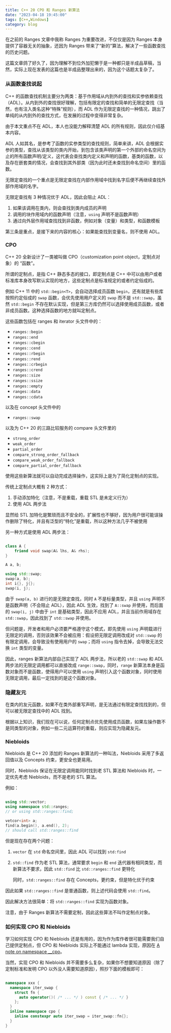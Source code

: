 ```yaml
---
title: C++ 20 CPO 和 Ranges 新算法
date: "2023-04-18 19:45:00"
tags: [C++,Windows]
category: blog
---
```

在之前的 Ranges 文章中我称 Ranges 为重要改进，不仅仅是因为 Ranges 本身提供了容器无关的抽象，还因为 Ranges 带来了“新的”算法，解决了一些函数查找的历史问题。

<!-- more -->

这篇文章鸽了好久了，因为理解不到位外加犯懒于是一种都只是半成品草稿，当然，实际上现在发表的这篇也是半成品整理出来的，因为这个话题太复杂了。

### 从函数查找说起

C++ 的函数查找机制主要分为两类：基于作用域从内到外的查找和实参依赖查找（ADL）。从内到外的查找很好理解，包括有限定的查找和简单的无限定查找（当然，也有注入类名这种“特殊”规则），而 ADL 作为无限定查找的一种情况，跳出了单纯的从内到外的查找方式，在发展的过程中变得非常复杂。

由于本文重点不在 ADL，本人也没能力解释清楚 ADL 的所有规则，因此仅介绍基本内容。

ADL 人如其名，是参考了函数的实参类型的查找规则，简单来讲，ADL 会根据实参的类型，查找从该类型的类内开始，到包含该类声明的第一个外部的命名空间为止的所有函数声明/定义，这代表会查找类内定义和声明的函数，基类的函数，以及存在嵌套类的情况，会查找到其外部类（因为此时还未查找到命名空间）里的函数。

无限定查找的一个重点是无限定查找在内部作用域中找到名字后便不再继续查找外部作用域的名字。

无限定查找有 3 种情况优于 ADL，因此会阻止 ADL：

1. 如果该调用在类内，则会查找到类内成员的声明
2. 调用的块作用域内的函数声明（注意，`using` 声明不是函数声明）
3. 通过向外层作用域查找找到非函数，例如对象（变量）和类型，和函数模板

第三条是重点，是接下来的内容的核心：如果能查找到变量名，则不使用 ADL。

### CPO

C++ 20 全新设计了一类被叫做 CPO（customization point object，定制点对象）的 “函数”。

所谓的定制点，是指 C++ 静态多态的接口，即定制点是 C++ 中可以由用户或者标准库本身改写默认实现的地方，这些定制点是标准规定的或者约定俗成的。

例如 C++ 11 中的 `std::begin<T>`，会自动选择成员函数 `begin`，还有就是有些库按照约定俗成的 `swap` 函数，会优先使用用户定义的 `swap` 而不是 `std::swap`，虽然 `std::begin` 不存在默认实现，但是第三方库仍然可以选择使用成员函数，或者非成员函数。这种选择函数的地方就叫定制点。

这些函数包括在 ranges 和 iterator 头文件中的：

+ `ranges::begin`
+ `ranges::end`
+ `ranges::cbegin`
+ `ranges::cend`
+ `ranges::rbegin`
+ `ranges::rend`
+ `ranges::crbegin`
+ `ranges::crend`
+ `ranges::size`
+ `ranges::ssize`
+ `ranges::empty`
+ `ranges::data`
+ `ranges::cdata`

以及在 concept 头文件中的

+ `ranges::swap`

以及为 C++ 20 的三路比较服务的 compare 头文件里的

+ `strong_order`
+ `weak_order`
+ `partial_order`
+ `compare_strong_order_fallback`
+ `compare_weak_order_fallback`
+ `compare_partial_order_fallback`

使用这些新算法就可以自动完成选择操作，这实际上是为了简化定制点的实现。

传统上定制点大概有 2 种方式：

1. 手动添加特化（注意，不是重载，重载 STL 是未定义行为）
2. 使用 ADL 两步法

显然给 STL 加特化是繁琐而且不安全的，扩展性也不够好，因为用户很可能误操作删除了特化，并且有泛型的“特化”是重载，所以这种方法几乎不被使用

另一种方式是使用 ADL 两步法：

```cpp

class A {
    friend void swap(A& lhs, A& rhs);
}

A a, b;

using std::swap;
swap(a, b);
int i{}, j{};
swap(i, j);

```

由于 `swap(a, b)` 进行的是无限定查找，同时 `A` 不是标量类型，并且 `using` 声明不是函数声明（不会阻止 ADL），因此 ADL 生效，找到了 `A::swap` 并使用，而后面的 `swap(i, j)` 中由于 `int` 是基础类型，因此不应用 ADL，并且当前作用域存在 `std::swap`，因此找到了 `std::swap` 并使用。

但问题是，开发者和用户必须要严格遵守这个模式，即先使用 `using` 声明载进行无限定的调用，否则该效果不会被应用：假设把无限定调用改成对 `std::swap` 的有限定调用，会导致没有使用用户的 `swap`；而将 `using` 指令去掉，会导致无法交换 `int` 类型的变量。

因此，ranges 新算法内部自己实现了 ADL 两步法，所以老的 `std::swap` 和 ADL 两步法的无限定调用都可以直接改成 `range::swap`，同时，`range` 新算法本身是函数对象而不是函数，使得用户可以使用 `using` 声明引入这个函数对象，同时使用无限定调用，最后一定找到的是这个函数对象。

### 隐藏友元

在类内的友元函数，如果不在类外部重写声明，是无法通过有限定查找找到的，但可以被无限定查找中的 ADL 找到。

根据以上知识，我们现在可以说，任何定制点优先使用成员函数，如果左操作数不是同类型的对象，例如一些二元运算符的重载，则应实现为隐藏友元。

### Niebloids

Niebloids 是 C++ 20 添加的 Ranges 新算法的一种叫法，Niebloids 采用了多返回值以及 Concepts 约束，更安全也更易用。

同时，Niebloids 保证在无限定调用能同时找到老 STL 算法和 Niebloids 时，一定优先考虑 Niebloids，而不是老的 STL 算法。

例如：

```cpp

using std::vector;
using namespace std::ranges;
// or using std::ranges::find;

vetcor<int> a;
find(a.begin(), a.end(), 2);
// should call std::ranges::find

```

但是现在存在两个问题：

1. `vector` 在 `std` 命名空间里，因此 ADL 可以找到 `std:find`
2. `std::find` 作为老 STL 算法，通常要求 `begin` 和 `end` 迭代器有相同类型，而新算法不要求，因此 `std::find` 比 `std::ranges::find` 更特化

    同时，`std::ranges::find` 存在 Concepts，更约束，但是特化优于约束

因此如果 `std::ranges::find` 是普通函数，则上述代码会使用 `std::find`。

因此解决方法很简单：将 `std::ranges::find` 实现为函数对象。

注意，由于 Ranges 新算法不需要定制，因此这些算法不叫作定制点对象。

### 如何实现 CPO 和 Niebloids

学习如何实现 CPO 和 Niebloids 还是有用的，因为作为库作者很可能需要我们自己提供定制点，但 CPO 和 Niebloids 实际上不能通过 lambda 实现，原因在 [A note on namespace __cpo](https://quuxplusone.github.io/blog/2021/12/07/namespace-cpo/)。

当然，实现 CPO 和 Niebloids 并不需要多么复杂，如果你不想要知道原因（除了定制标准和发明 CPO 以外没人需要知道原因），照抄下面的模板即可：

```cpp

namespace xxx {
  namespace iter_swap {
    struct fn {
      auto operator()( /* ... */ ) const { /* ... */ }
    };
  }
  inline namespace cpo {
    inline constexpr auto iter_swap = iter_swap::fn{};
  }
}

```
